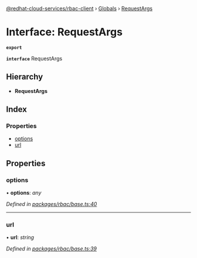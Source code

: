 [@redhat-cloud-services/rbac-client](../README.md) › [Globals](../globals.md) › [RequestArgs](requestargs.md)

# Interface: RequestArgs

**`export`** 

**`interface`** RequestArgs

## Hierarchy

* **RequestArgs**

## Index

### Properties

* [options](requestargs.md#options)
* [url](requestargs.md#url)

## Properties

###  options

• **options**: *any*

*Defined in [packages/rbac/base.ts:40](https://github.com/Hyperkid123/javascript-clients/blob/master/packages/rbac/base.ts#L40)*

___

###  url

• **url**: *string*

*Defined in [packages/rbac/base.ts:39](https://github.com/Hyperkid123/javascript-clients/blob/master/packages/rbac/base.ts#L39)*

